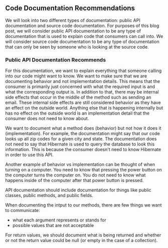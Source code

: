 ## Code Documentation Recommendations
We will look into two different types of documentation: public API documentation and source code documentation. For purposes of this blog post, we will consider public API documentation to be any type of documentation that is used to explain code that consumers can call into. We will consider source code documentation to be any type of documentation that can only be seen by someone who is looking at the source code.

### Public API Documentation Recommends
For this documentation, we want to explain everything that someone calling into our code might want to know. We want to make sure that we are documenting behavior and not implementation details. This means that the consumer is primarily just concerned with what the required input is and what the corresponding output is. In addition to that, there may be internal side effects that occur in the middle of the method such as sending an email. These internal side effects are still considered behavior as they have an effect on the outside world. Anything else that is happening internally but has no effect on the outside world is an implementation detail that the consumer does not need to know about.

We want to document what a method does (behavior) but not how it does it (implementation). For example, the documentation might say that our code looks up all zip codes for a given city and state. The documentation does not need to say that Hibernate is used to query the database to look this information. This is because the consumer doesn't need to know Hibernate in order to use this API.

Another example of behavior vs implementation can be thought of when turning on a computer. You need to know that pressing the power button on the computer turns the computer on. You do not need to know what happens inside of the computer after that power button is pressed.

API documentation should include documentation for things like public classes, public methods, and public fields.

When documenting the intput to our methods, there are few things we want to communicate:
* what each argument represents or stands for
* possible values that are not acceptable

For return values, we should document what is being returned and whether or not the return value could be null (or empty in the case of a collection). 

